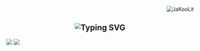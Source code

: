 <p align="right"> <img src="https://komarev.com/ghpvc/?username=FranciszekaMateu&label=Profile%20views&color=0e75b6&size=24&style=flat" alt="JaKooLit" /> </p>
<h2 align="center">
<img src="https://readme-typing-svg.herokuapp.com?font=Anta&pause=1000&color=80F738&random=false&width=435&lines=Hello+There!+I'm+Fran" alt="Typing SVG" />
</h2>

![](http://github-profile-summary-cards.vercel.app/api/cards/profile-details?username=FranciszekaMateu&theme=calm)
![](http://github-profile-summary-cards.vercel.app/api/cards/repos-per-language?username=FranciszekaMateu&theme=calm)
<!--
**FranciszekaMateu/FranciszekaMateu** is a ✨ _special_ ✨ repository because its `README.md` (this file) appears on your GitHub profile.

Here are some ideas to get you started:

- 🔭 I’m currently working on ...
- 🌱 I’m currently learning ...
- 👯 I’m looking to collaborate on ...
- 🤔 I’m looking for help with ...
- 💬 Ask me about ...
- 📫 How to reach me: ...
- 😄 Pronouns: ...
- ⚡ Fun fact: ...
-->

